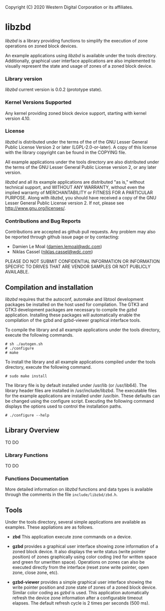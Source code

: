 Copyright (C) 2020 Western Digital Corporation or its affiliates.


# libzbd

*libzbd* is a library providing functions to simplify the execution of zone
operations on zoned block devices.

An example applications using *libzbd* is available under the tools directory.
Additionally, graphical user interface applications are also implemented to
visually represent the state and usage of zones of a zoned block device.

### Library version

*libzbd* current version is 0.0.2 (prototype state).

### Kernel Versions Supported

Any kernel providing zoned block device support, starting with kernel version
4.10.

### License

*libzbd* is distributed under the terms of the of the GNU Lesser General Public
License Version 2 or later (LGPL-2.0-or-later). A copy of this license with the
library copyright can be found in the COPYING file.

All example applications under the tools directory are also distributed under
the terms of the GNU Lesser General Public License version 2, or any later
version.

*libzbd* and all its example applications are distributed "as is," without
technical support, and WITHOUT ANY WARRANTY, without even the implied warranty
of MERCHANTABILITY or FITNESS FOR A PARTICULAR PURPOSE. Along with *libzbd*, you
should have received a copy of the GNU Lesser General Public License version 2.
If not, please see http://www.gnu.org/licenses/.

### Contributions and Bug Reports

Contributions are accepted as github pull requests. Any problem may also be
reported through github issue page or by contacting:
* Damien Le Moal (damien.lemoal@wdc.com)
* Niklas Cassel (niklas.cassel@wdc.com)

PLEASE DO NOT SUBMIT CONFIDENTIAL INFORMATION OR INFORMATION SPECIFIC TO DRIVES
THAT ARE VENDOR SAMPLES OR NOT PUBLICLY AVAILABLE.

## Compilation and installation

*libzbd* requires that the autoconf, automake and libtool development packages
be installed on the host used for compilation. The GTK3 and GTK3 development
packages are necessary to compile the *gzbd* application. Installing these
packages will automatically enable the compilation of the gzbd and gzbd-viewer
graphical interface tools.

To compile the library and all example applications under the tools directory,
execute the following commands.

```
# sh ./autogen.sh
# ./configure
# make
```

To install the library and all example applications compiled under the tools
directory, execute the following command.

```
# sudo make install
```

The library file is by default installed under /usr/lib (or /usr/lib64). The
library header files are installed in /usr/include/libzbd. The executable files
for the example applications are installed under /usr/bin. These defaults can be
changed using the configure script. Executing the following command displays the
options used to control the installation paths.

```
# ./configure --help
```

## Library Overview


TO DO

### Library Functions

TO DO

### Functions Documentation

More detailed information on *libzbd* functions and data types is available
through the comments in the file `include/libzbd/zbd.h`.

## Tools

Under the tools directory, several simple applications are available as
examples. These appliations are as follows.

* **zbd** This application execute zone commands on a device.

* **gzbd** provides a graphical user interface showing zone information of a
  zoned block device. It also displays the write status (write pointer
  position) of zones graphically using color coding (red for written space and
  green for unwritten space). Operations on zones can also be executed directly
  from the interface (reset zone write pointer, open zone, close zone, etc).

* **gzbd-viewer** provides a simple graphical user interface showing the write
  pointer position and zone state of zones of a zoned block device. Similar
  color coding as *gzbd* is used. This application automatically refresh the
  device zone information after a configurable timeout elapses. The default
  refresh cycle is 2 times per seconds (500 ms).
